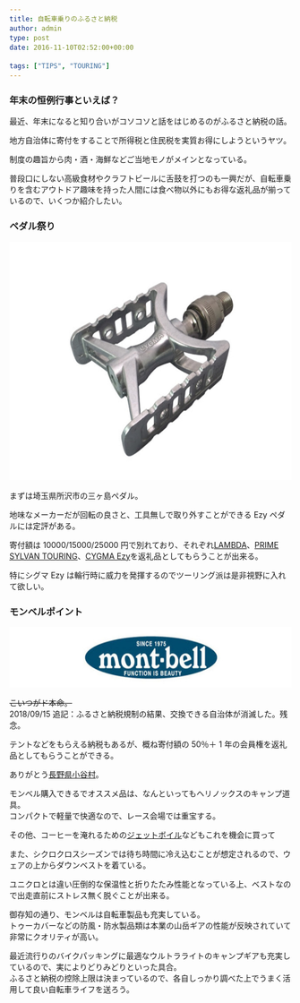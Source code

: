 ```yaml
---
title: 自転車乗りのふるさと納税
author: admin
type: post
date: 2016-11-10T02:52:00+00:00

tags: ["TIPS", "TOURING"]
---
```


### 年末の恒例行事といえば？

最近、年末になると知り合いがコソコソと話をはじめるのがふるさと納税の話。

地方自治体に寄付をすることで所得税と住民税を実質お得にしようというヤツ。

制度の趣旨から肉・酒・海鮮などご当地モノがメインとなっている。

普段口にしない高級食材やクラフトビールに舌鼓を打つのも一興だが、自転車乗りを含むアウトドア趣味を持った人間には食べ物以外にもお得な返礼品が揃っているので、いくつか紹介したい。

### ペダル祭り

  <img border="0" height="426" src="./CYGMAEzy1.jpg" width="640" />

まずは埼玉県所沢市の三ヶ島ペダル。

地味なメーカーだが回転の良さと、工具無しで取り外すことができる Ezy ペダルには定評がある。

寄付額は 10000/15000/25000 円で別れており、それぞれ<a href="http://www.amazon.co.jp/exec/obidos/ASIN/B001F2WTLU/gensobunya-22/ref=nosim/" target="_blank">LAMBDA</a>、<a href="http://www.amazon.co.jp/exec/obidos/ASIN/B00ME93CG4/gensobunya-22/ref=nosim/" target="_blank">PRIME SYLVAN TOURING</a>、<a href="http://www.amazon.co.jp/exec/obidos/ASIN/B00OOII5CO/gensobunya-22/ref=nosim/" target="_blank">CYGMA Ezy</a>を返礼品としてもらうことが出来る。

特にシグマ Ezy は輪行時に威力を発揮するのでツーリング派は是非視野に入れて欲しい。

### モンベルポイント

  <img border="0" height="108" src="./montbelllogo.jpg" width="640" />

~~こいつがド本命。~~  
2018/09/15 追記：ふるさと納税規制の結果、交換できる自治体が消滅した。残念。

テントなどをもらえる納税もあるが、概ね寄付額の 50％＋ 1 年の会員権を返礼品としてもらうことができる。

ありがとう<a href="http://www.furusato-tax.jp/japan/prefecture/20486" target="_blank">長野県小谷村</a>。

モンベル購入できるでオススメ品は、なんといってもヘリノックスのキャンプ道具。  
コンパクトで軽量で快適なので、レース会場では重宝する。

その他、コーヒーを淹れるための<a href="http://amzn.to/2fEOgkt" target="_blank">ジェットボイル</a>などもこれを機会に買って

<LinkBox isAmazonLink url="http://www.amazon.co.jp/exec/obidos/ASIN/B00U72QEFQ/gensobunya-22/ref=nosim/" />

また、シクロクロスシーズンでは待ち時間に冷え込むことが想定されるので、ウェアの上からダウンベストを着ている。

ユニクロとは違い圧倒的な保温性と折りたたみ性能となっている上、ベストなので出走直前にストレス無く脱ぐことが出来る。

<LinkBox isAmazonLink url="http://www.amazon.co.jp/exec/obidos/ASIN/B00F68FLVO/gensobunya-22/ref=nosim/" />

御存知の通り、モンベルは自転車製品も充実している。  
トゥーカバーなどの防風・防水製品類は本業の山岳ギアの性能が反映されていて非常にクオリティが高い。

最近流行りのバイクパッキングに最適なウルトラライトのキャンプギアも充実しているので、実によりどりみどりといった具合。  
ふるさと納税の控除上限は決まっているので、各自しっかり調べた上でうまく活用して良い自転車ライフを送ろう。

<LinkBox isAmazonLink url="http://www.amazon.co.jp/exec/obidos/ASIN/B00INR93EQ/gensobunya-22/ref=nosim/" />
